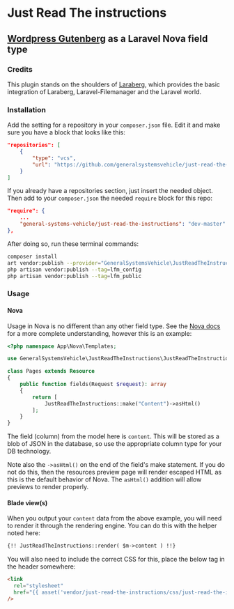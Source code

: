 # Just Read The instructions

## [Wordpress Gutenberg](https://wordpress.org/gutenberg/) as a Laravel Nova field type

### Credits

This plugin stands on the shoulders of [Laraberg](https://github.com/VanOns/laraberg/), which provides the basic integration of Laraberg, Laravel-Filemanager and the Laravel world.

### Installation

Add the setting for a repository in your `composer.json` file. Edit it and make sure you have a block that looks like this:

```json
"repositories": [
    {
        "type": "vcs",
        "url": "https://github.com/generalsystemsvehicle/just-read-the-instructions"
    }
]
```

If you already have a repositories section, just insert the needed object. Then add to your `composer.json` the needed `require` block for this repo:

```json
"require": {
    ...
    "general-systems-vehicle/just-read-the-instructions": "dev-master"
},
```

After doing so, run these terminal commands:

```sh
composer install
art vendor:publish --provider="GeneralSystemsVehicle\JustReadTheInstructions\FieldServiceProvider" --tag="public"
php artisan vendor:publish --tag=lfm_config
php artisan vendor:publish --tag=lfm_public
```

### Usage

#### Nova

Usage in Nova is no different than any other field type. See the [Nova docs](https://nova.laravel.com/docs/2.0/resources/fields.html#defining-fields) for a more complete understanding, however this is an example:

```php
<?php namespace App\Nova\Templates;

use GeneralSystemsVehicle\JustReadTheInstructions\JustReadTheInstructions;

class Pages extends Resource
{
    public function fields(Request $request): array
    {
        return [
            JustReadTheInstructions::make("Content")->asHtml()
        ];
    }
}
```

The field (column) from the model here is `content`. This will be stored as a blob of JSON in the database, so use the appropriate column type for your DB technology.

Note also the `->asHtml()` on the end of the field's make statement. If you do not do this, then the resources preview page will render escaped HTML as this is the default behavior of Nova. The `asHtml()` addition will allow previews to render properly.

#### Blade view(s)

When you output your `content` data from the above example, you will need to render it through the rendering engine. You can do this with the helper noted here:

```html
{!! JustReadTheInstructions::render( $m->content ) !!}
```

You will also need to include the correct CSS for this, place the below tag in the header somewhere:

```html
<link
  rel="stylesheet"
  href="{{ asset('vendor/just-read-the-instructions/css/just-read-the-instructions.css') }}"
/>
```
